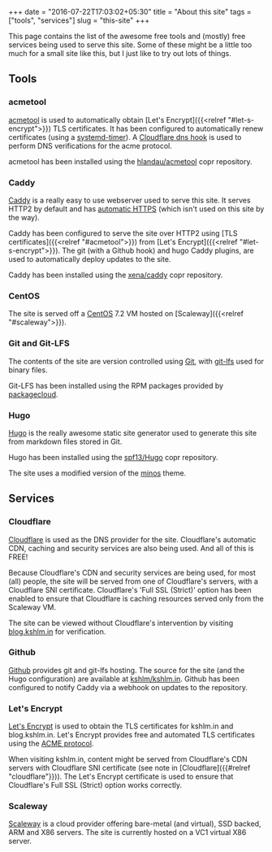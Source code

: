 +++
date = "2016-07-22T17:03:02+05:30"
title = "About this site"
tags = ["tools", "services"]
slug = "this-site"
+++

This page contains the list of the awesome free tools and (mostly) free services being used to serve this site.
Some of these might be a little too much for a small site like this, but I just like to try out lots of things.

## Tools

### acmetool

[acmetool](https://hlandau.github.io/acme/) is used to automatically obtain [Let's Encrypt]({{<relref "#let-s-encrypt">}}) TLS certificates.
It has been configured to automatically renew certificates (using a [systemd-timer](https://www.freedesktop.org/software/systemd/man/systemd.timer.html)).
A [Cloudflare dns hook](https://github.com/yinguanhao/acme-dns-hook-cloudflare) is used to perform DNS verifications for the acme protocol.

acmetool has been installed using the [hlandau/acmetool](https://copr.fedorainfracloud.org/coprs/hlandau/acmetool/) copr repository.

### Caddy

[Caddy](https://caddyserver.com/) is a really easy to use webserver used to serve this site.
It serves HTTP2 by default and has [automatic HTTPS](https://caddyserver.com/docs/automatic-https) (which isn't used on this site by the way).

Caddy has been configured to serve the site over HTTP2 using [TLS certificates]({{<relref "#acmetool">}}) from [Let's Encrypt]({{<relref "#let-s-encrypt">}}).
The git (with a Github hook) and hugo Caddy plugins, are used to automatically deploy updates to the site.

Caddy has been installed using the [xena/caddy](https://copr.fedorainfracloud.org/coprs/xena/caddy/) copr repository.

### CentOS

The site is served off a [CentOS](https://www.centos.org/) 7.2 VM hosted on [Scaleway]({{<relref "#scaleway">}}).

### Git and Git-LFS

The contents of the site are version controlled using [Git](https://git-scm.com/), with [git-lfs](https://git-lfs.github.com/) used for binary files.

Git-LFS has been installed using the RPM packages provided by [packagecloud](https://packagecloud.io/github/git-lfs/install).

### Hugo

[Hugo](https://gohugo.io/) is the really awesome static site generator used to generate this site from markdown files stored in Git.

Hugo has been installed using the [spf13/Hugo](https://copr.fedorainfracloud.org/coprs/spf13/Hugo/) copr repository.

The site uses a modified version of the [minos](https://github.com/carsonip/hugo-theme-minos) theme.


## Services

### Cloudflare

[Cloudflare](https://www.cloudflare.com/) is used as the DNS provider for the site. Cloudflare's automatic CDN, caching and security services are also being used. And all of this is FREE!

Because Cloudflare's CDN and security services are being used, for most (all) people, the site will be served from one of Cloudflare's servers, with a Cloudflare SNI certificate.
Cloudflare's 'Full SSL (Strict)' option has been enabled to ensure that Cloudflare is caching resources served only from the Scaleway VM.

The site can be viewed without Cloudflare's intervention by visiting [blog.kshlm.in](https://blog.kshlm.in/) for verification.

### Github

[Github](https://github.com/) provides git and git-lfs hosting. The source for the site (and the Hugo configuration) are available at [kshlm/kshlm.in](https://github.com/kshlm/kshlm.in).
Github has been configured to notify Caddy via a webhook on updates to the repository.

### Let's Encrypt

[Let's Encrypt](https://letsencrypt.org/) is used to obtain the TLS certificates for kshlm.in and blog.kshlm.in.
Let's Encrypt provides free and automated TLS certificates using the [ACME protocol](https://github.com/letsencrypt/acme-spec).

When visiting kshlm.in, content might be served from Cloudflare's CDN servers with Cloudflare SNI certificate (see note in [Cloudflare]({{#relref "cloudflare"}})).
The Let's Encrypt certificate is used to ensure that Cloudflare's Full SSL (Strict) option works correctly.

### Scaleway

[Scaleway](https://www.scaleway.com/) is a cloud provider offering bare-metal (and virtual), SSD backed, ARM and X86 servers.
The site is currently hosted on a VC1 virtual X86 server.
